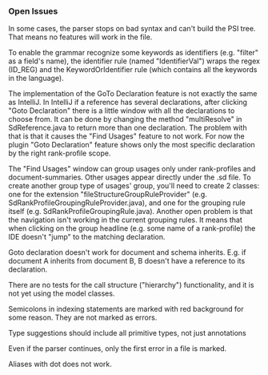 <!-- Copyright Vespa.ai. Licensed under the terms of the Apache 2.0 license. See LICENSE in the project root. -->
### Open Issues

In some cases, the parser stops on bad syntax and can't build the PSI tree. 
That means no features will work in the file. 

To enable the grammar recognize some keywords as identifiers (e.g. "filter" as a field's name), 
the identifier rule (named "IdentifierVal") wraps the regex (ID_REG) and the KeywordOrIdentifier 
rule (which contains all the keywords in the language). 

The implementation of the GoTo Declaration feature is not exactly the same as IntelliJ. 
In IntelliJ if a reference has several declarations, after clicking "Goto Declaration"
there is a little window with all the declarations to choose from. 
It can be done by changing the method "multiResolve" in SdReference.java to return 
more than one declaration. The problem with that is that it causes the "Find Usages" 
feature to not work. For now the plugin "Goto Declaration" feature shows only the 
most specific declaration by the right rank-profile scope.

The "Find Usages" window can group usages only under rank-profiles and document-summaries.
Other usages appear directly under the .sd file. To create another group type of usages' group, 
you'll need to create 2 classes: one for the extension "fileStructureGroupRuleProvider" 
(e.g. SdRankProfileGroupingRuleProvider.java), and one for the 
grouping rule itself (e.g. SdRankProfileGroupingRule.java).
Another open problem is that the navigation isn't working in the current grouping rules. 
It means that when clicking on the group headline (e.g. some name of a rank-profile) 
the IDE doesn't "jump" to the matching declaration.

Goto declaration doesn't work for document and schema inherits. E.g. if document A inherits from 
document B, B doesn't have a reference to its declaration.

There are no tests for the call structure ("hierarchy") functionality, 
and it is not yet using the model classes.

Semicolons in indexing statements are marked with red background for some reason. 
They are not marked as errors.

Type suggestions should include all primitive types, not just annotations

Even if the parser continues, only the first error in a file is marked.

Aliases with dot does not work.


